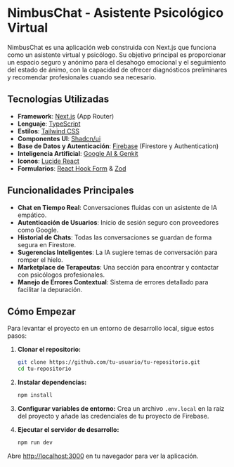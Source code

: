 # NimbusChat - Asistente Psicológico Virtual

NimbusChat es una aplicación web construida con Next.js que funciona como un asistente virtual y psicólogo. Su objetivo principal es proporcionar un espacio seguro y anónimo para el desahogo emocional y el seguimiento del estado de ánimo, con la capacidad de ofrecer diagnósticos preliminares y recomendar profesionales cuando sea necesario.

## Tecnologías Utilizadas

- **Framework**: [Next.js](https://nextjs.org/) (App Router)
- **Lenguaje**: [TypeScript](https://www.typescriptlang.org/)
- **Estilos**: [Tailwind CSS](https://tailwindcss.com/)
- **Componentes UI**: [Shadcn/ui](https://ui.shadcn.com/)
- **Base de Datos y Autenticación**: [Firebase](https://firebase.google.com/) (Firestore y Authentication)
- **Inteligencia Artificial**: [Google AI & Genkit](https://firebase.google.com/docs/genkit)
- **Iconos**: [Lucide React](https://lucide.dev/)
- **Formularios**: [React Hook Form](https://react-hook-form.com/) & [Zod](https://zod.dev/)

## Funcionalidades Principales

- **Chat en Tiempo Real**: Conversaciones fluidas con un asistente de IA empático.
- **Autenticación de Usuarios**: Inicio de sesión seguro con proveedores como Google.
- **Historial de Chats**: Todas las conversaciones se guardan de forma segura en Firestore.
- **Sugerencias Inteligentes**: La IA sugiere temas de conversación para romper el hielo.
- **Marketplace de Terapeutas**: Una sección para encontrar y contactar con psicólogos profesionales.
- **Manejo de Errores Contextual**: Sistema de errores detallado para facilitar la depuración.

## Cómo Empezar

Para levantar el proyecto en un entorno de desarrollo local, sigue estos pasos:

1.  **Clonar el repositorio:**
    ```bash
    git clone https://github.com/tu-usuario/tu-repositorio.git
    cd tu-repositorio
    ```

2.  **Instalar dependencias:**
    ```bash
    npm install
    ```

3.  **Configurar variables de entorno:**
    Crea un archivo `.env.local` en la raíz del proyecto y añade las credenciales de tu proyecto de Firebase.

4.  **Ejecutar el servidor de desarrollo:**
    ```bash
    npm run dev
    ```

Abre [http://localhost:3000](http://localhost:3000) en tu navegador para ver la aplicación.
